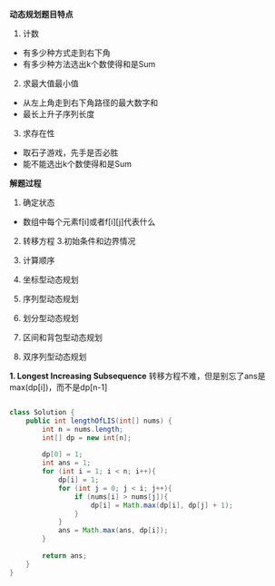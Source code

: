 **动态规划题目特点**
1. 计数
- 有多少种方式走到右下角
- 有多少种方法选出k个数使得和是Sum
2. 求最大值最小值
- 从左上角走到右下角路径的最大数字和
- 最长上升子序列长度
3. 求存在性
- 取石子游戏，先手是否必胜
- 能不能选出k个数使得和是Sum


**解题过程**
1. 确定状态
 - 数组中每个元素f[i]或者f[i][j]代表什么
2. 转移方程
3.初始条件和边界情况
4. 计算顺序


1. 坐标型动态规划
2. 序列型动态规划
3. 划分型动态规划
4. 区间和背包型动态规划
5. 双序列型动态规划


**1. Longest Increasing Subsequence**
转移方程不难，但是别忘了ans是max(dp[i])，而不是dp[n-1]

```java

class Solution {
    public int lengthOfLIS(int[] nums) {
        int n = nums.length;
        int[] dp = new int[n];
        
        dp[0] = 1;
        int ans = 1;
        for (int i = 1; i < n; i++){
            dp[i] = 1;
            for (int j = 0; j < i; j++){
                if (nums[i] > nums[j]){
                    dp[i] = Math.max(dp[i], dp[j] + 1);
                }
            }
            ans = Math.max(ans, dp[i]);
        }
        
        return ans;
    }
}

```

